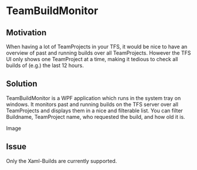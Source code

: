 # TeamBuildMonitor
## Motivation
When having a lot of TeamProjects in your TFS, it would be nice to have an overview of past and running builds over all TeamProjects.
However the TFS UI only shows one TeamProject at a time, making it tedious to check all builds of (e.g.) the last 12 hours.

## Solution
TeamBuildMonitor is a WPF application which runs in the system tray on windows. 
It monitors past and running builds on the TFS server over all TeamProjects and displays them in a nice and filterable list.
You can filter Buildname, TeamProject name, who requested the build, and how old it is.

<TODO> Image

## Issue
Only the Xaml-Builds are currently supported.

